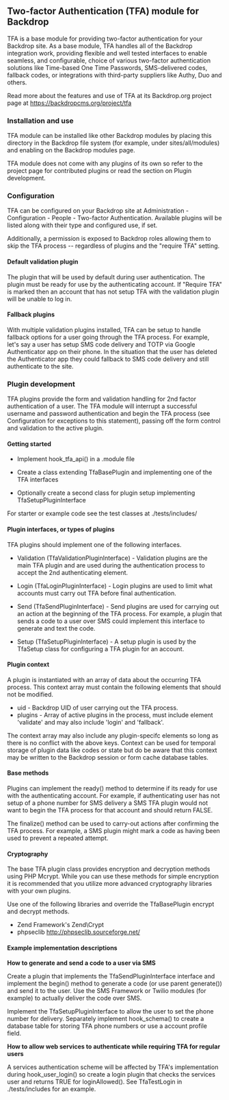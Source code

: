## Two-factor Authentication (TFA) module for Backdrop

TFA is a base module for providing two-factor authentication for your Backdrop
site. As a base module, TFA handles all of the Backdrop integration work,
providing flexible and well tested interfaces to enable seamless, and
configurable, choice of various two-factor authentication solutions like
Time-based One Time Passwords, SMS-delivered codes, fallback codes, or
integrations with third-party suppliers like Authy, Duo and others.

Read more about the features and use of TFA at its Backdrop.org project page at
https://backdropcms.org/project/tfa

### Installation and use

TFA module can be installed like other Backdrop modules by placing this directory
in the Backdrop file system (for example, under sites/all/modules) and enabling on
the Backdrop modules page.

TFA module does not come with any plugins of its own so refer to the project
page for contributed plugins or read the section on Plugin development.

### Configuration

TFA can be configured on your Backdrop site at Administration - Configuration -
People - Two-factor Authentication. Available plugins will be listed along with
their type and configured use, if set.

Additionally, a permission is exposed to Backdrop roles allowing them to skip the
TFA process -- regardless of plugins and the "require TFA" setting.

#### Default validation plugin

The plugin that will be used by default during user authentication. The plugin
must be ready for use by the authenticating account. If "Require TFA" is marked
then an account that has not setup TFA with the validation plugin will be unable
to log in.

#### Fallback plugins

With multiple validation plugins installed, TFA can be setup to handle fallback
options for a user going through the TFA process. For example, let's say a user
has setup SMS code delivery and TOTP via Google Authenticator app on their
phone. In the situation that the user has deleted the Authenticator app they
could fallback to SMS code delivery and still authenticate to the site.

### Plugin development

TFA plugins provide the form and validation handling for 2nd factor
authentication of a user. The TFA module will interrupt a successful username
and password authentication and begin the TFA process (see Configuration for
exceptions to this statement), passing off the form control and validation to
the active plugin.

#### Getting started

 * Implement hook_tfa_api() in a .module file

 * Create a class extending TfaBasePlugin and implementing one of the TFA
interfaces

 * Optionally create a second class for plugin setup implementing
TfaSetupPluginInterface

For starter or example code see the test classes at ./tests/includes/

#### Plugin interfaces, or types of plugins

TFA plugins should implement one of the following interfaces.

 * Validation (TfaValidationPluginInterface) - Validation plugins are the main
TFA plugin and are used during the authentication process to accept the 2nd
authenticating element.

 * Login (TfaLoginPluginInterface) - Login plugins are used to limit what
accounts must carry out TFA before final authentication.

 * Send (TfaSendPluginInterface) - Send plugins are used for carrying out an
action at the beginning of the TFA process. For example, a plugin that sends a
code to a user over SMS could implement this interface to generate and text the
code.

 * Setup (TfaSetupPluginInterface) - A setup plugin is used by the TfaSetup
 class for configuring a TFA plugin for an account.

#### Plugin context

A plugin is instantiated with an array of data about the occurring TFA process.
This context array must contain the following elements that should not be
modified.

 * uid - Backdrop UID of user carrying out the TFA process.
 * plugins - Array of active plugins in the process, must include element
'validate' and may also include 'login' and 'fallback'.

The context array may also include any plugin-specifc elements so long as there
is no conflict with the above keys. Context can be used for temporal storage of
plugin data like codes or state but do be aware that this context may be written
to the Backdrop session or form cache database tables.

#### Base methods

Plugins can implement the ready() method to determine if its ready for use with
the authenticating account. For example, if authenticating user has not setup of
a phone number for SMS delivery a SMS TFA plugin would not want to begin the TFA
process for that account and should return FALSE.

The finalize() method can be used to carry-out actions after confirming the TFA
process. For example, a SMS plugin might mark a code as having been used to
prevent a repeated attempt.

#### Cryptography

The base TFA plugin class provides encryption and decryption methods using PHP
Mcrypt. While you can use these methods for simple encryption it is recommended
that you utilize more advanced cryptography libraries with your own plugins.

Use one of the following libraries and override the TfaBasePlugin encrypt and
decrypt methods.

* Zend Framework's Zend\Crypt
* phpseclib http://phpseclib.sourceforge.net/

#### Example implementation descriptions

**How to generate and send a code to a user via SMS**

Create a plugin that implements the TfaSendPluginInterface interface and
implement the begin() method to generate a code (or use parent generate()) and
send it to the user. Use the SMS Framework or Twilio modules (for example) to
actually deliver the code over SMS.

Implement the TfaSetupPluginInterface to allow the user to
set the phone number for delivery. Separately implement hook_schema() to create
a database table for storing TFA phone numbers or use a account profile field.

**How to allow web services to authenticate while requiring TFA for regular
users**

A services authentication scheme will be affected by TFA's implementation during
hook_user_login() so create a login plugin that checks the services user and
returns TRUE for loginAllowed(). See TfaTestLogin in ./tests/includes for an
example.
